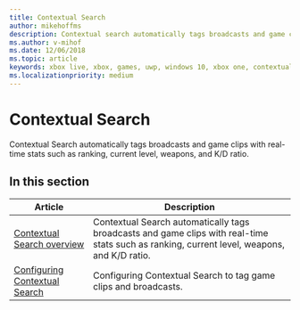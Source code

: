 ```yaml
---
title: Contextual Search
author: mikehoffms
description: Contextual search automatically tags broadcasts and game clips with real-time stats such as ranking, current level, weapons, and K/D ratio.
ms.author: v-mihof
ms.date: 12/06/2018
ms.topic: article
keywords: xbox live, xbox, games, uwp, windows 10, xbox one, contextual search, broadcast, game clip
ms.localizationpriority: medium
---
```


# Contextual Search

Contextual Search automatically tags broadcasts and game clips with real-time stats such as ranking, current level, weapons, and K/D ratio.


## In this section

| Article | Description |
|---------|-------------|
| [Contextual Search overview](introduction-to-contextual-search.md) | Contextual Search automatically tags broadcasts and game clips with real-time stats such as ranking, current level, weapons, and K/D ratio. |
| [Configuring Contextual Search](configuring-contextual-search.md) | Configuring Contextual Search to tag game clips and broadcasts. |
